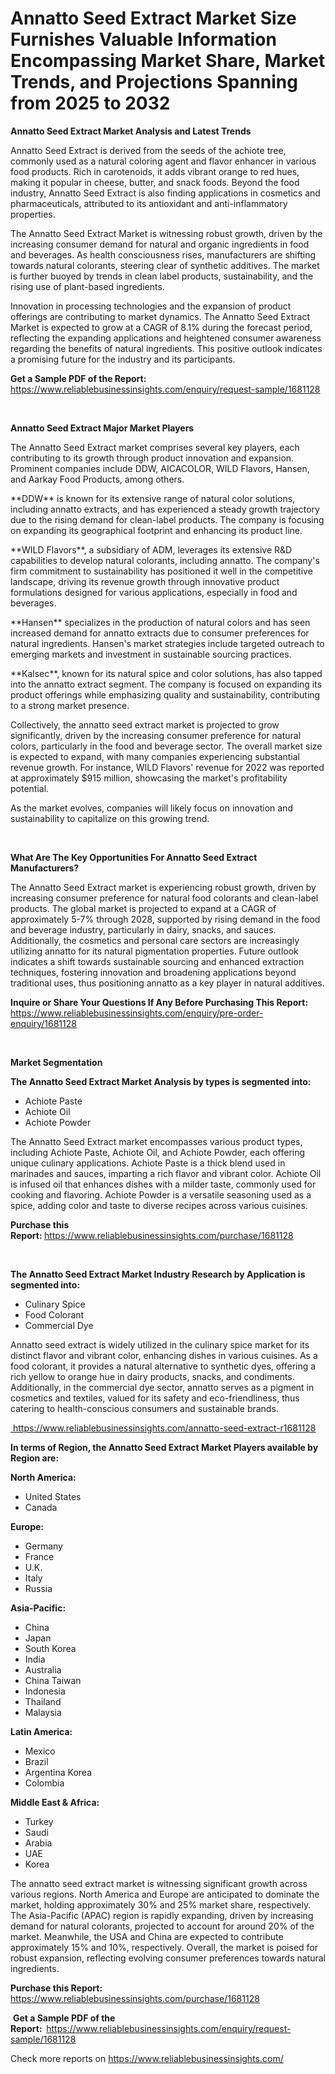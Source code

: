 <p><h1>Annatto Seed Extract Market Size Furnishes Valuable Information Encompassing Market Share, Market Trends, and Projections Spanning from 2025 to 2032</h1></p><p><strong>Annatto Seed Extract Market Analysis and Latest Trends</strong></p>
<p><p>Annatto Seed Extract is derived from the seeds of the achiote tree, commonly used as a natural coloring agent and flavor enhancer in various food products. Rich in carotenoids, it adds vibrant orange to red hues, making it popular in cheese, butter, and snack foods. Beyond the food industry, Annatto Seed Extract is also finding applications in cosmetics and pharmaceuticals, attributed to its antioxidant and anti-inflammatory properties.</p><p>The Annatto Seed Extract Market is witnessing robust growth, driven by the increasing consumer demand for natural and organic ingredients in food and beverages. As health consciousness rises, manufacturers are shifting towards natural colorants, steering clear of synthetic additives. The market is further buoyed by trends in clean label products, sustainability, and the rising use of plant-based ingredients.</p><p>Innovation in processing technologies and the expansion of product offerings are contributing to market dynamics. The Annatto Seed Extract Market is expected to grow at a CAGR of 8.1% during the forecast period, reflecting the expanding applications and heightened consumer awareness regarding the benefits of natural ingredients. This positive outlook indicates a promising future for the industry and its participants.</p></p>
<p><strong>Get a Sample PDF of the Report:&nbsp;</strong> <a href="https://www.reliablebusinessinsights.com/enquiry/request-sample/1681128?utm_campaign=3077&utm_medium=2&utm_source=Github&utm_content=ia&utm_term=24032025&utm_id=annatto-seed-extract">https://www.reliablebusinessinsights.com/enquiry/request-sample/1681128</a></p>
<p>&nbsp;</p>
<p><strong>Annatto Seed Extract Major Market Players</strong></p>
<p><p>The Annatto Seed Extract market comprises several key players, each contributing to its growth through product innovation and expansion. Prominent companies include DDW, AICACOLOR, WILD Flavors, Hansen, and Aarkay Food Products, among others.</p><p>**DDW** is known for its extensive range of natural color solutions, including annatto extracts, and has experienced a steady growth trajectory due to the rising demand for clean-label products. The company is focusing on expanding its geographical footprint and enhancing its product line.</p><p>**WILD Flavors**, a subsidiary of ADM, leverages its extensive R&D capabilities to develop natural colorants, including annatto. The company's firm commitment to sustainability has positioned it well in the competitive landscape, driving its revenue growth through innovative product formulations designed for various applications, especially in food and beverages.</p><p>**Hansen** specializes in the production of natural colors and has seen increased demand for annatto extracts due to consumer preferences for natural ingredients. Hansen's market strategies include targeted outreach to emerging markets and investment in sustainable sourcing practices.</p><p>**Kalsec**, known for its natural spice and color solutions, has also tapped into the annatto extract segment. The company is focused on expanding its product offerings while emphasizing quality and sustainability, contributing to a strong market presence.</p><p>Collectively, the annatto seed extract market is projected to grow significantly, driven by the increasing consumer preference for natural colors, particularly in the food and beverage sector. The overall market size is expected to expand, with many companies experiencing substantial revenue growth. For instance, WILD Flavors' revenue for 2022 was reported at approximately $915 million, showcasing the market's profitability potential.</p><p>As the market evolves, companies will likely focus on innovation and sustainability to capitalize on this growing trend.</p></p>
<p>&nbsp;</p>
<p><strong>What Are The Key Opportunities For Annatto Seed Extract Manufacturers?</strong></p>
<p><p>The Annatto Seed Extract market is experiencing robust growth, driven by increasing consumer preference for natural food colorants and clean-label products. The global market is projected to expand at a CAGR of approximately 5-7% through 2028, supported by rising demand in the food and beverage industry, particularly in dairy, snacks, and sauces. Additionally, the cosmetics and personal care sectors are increasingly utilizing annatto for its natural pigmentation properties. Future outlook indicates a shift towards sustainable sourcing and enhanced extraction techniques, fostering innovation and broadening applications beyond traditional uses, thus positioning annatto as a key player in natural additives.</p></p>
<p><strong>Inquire or Share Your Questions If Any Before Purchasing This Report:</strong> <a href="https://www.reliablebusinessinsights.com/enquiry/pre-order-enquiry/1681128?utm_campaign=3077&utm_medium=2&utm_source=Github&utm_content=ia&utm_term=24032025&utm_id=annatto-seed-extract">https://www.reliablebusinessinsights.com/enquiry/pre-order-enquiry/1681128</a></p>
<p>&nbsp;</p>
<p><strong>Market Segmentation</strong></p>
<p><strong>The Annatto Seed Extract Market Analysis by types is segmented into:</strong></p>
<p><ul><li>Achiote Paste</li><li>Achiote Oil</li><li>Achiote Powder</li></ul></p>
<p><p>The Annatto Seed Extract market encompasses various product types, including Achiote Paste, Achiote Oil, and Achiote Powder, each offering unique culinary applications. Achiote Paste is a thick blend used in marinades and sauces, imparting a rich flavor and vibrant color. Achiote Oil is infused oil that enhances dishes with a milder taste, commonly used for cooking and flavoring. Achiote Powder is a versatile seasoning used as a spice, adding color and taste to diverse recipes across various cuisines.</p></p>
<p><strong>Purchase this Report:&nbsp;</strong><a href="https://www.reliablebusinessinsights.com/purchase/1681128?utm_campaign=3077&utm_medium=2&utm_source=Github&utm_content=ia&utm_term=24032025&utm_id=annatto-seed-extract">https://www.reliablebusinessinsights.com/purchase/1681128</a></p>
<p>&nbsp;</p>
<p><strong>The Annatto Seed Extract Market Industry Research by Application is segmented into:</strong></p>
<p><ul><li>Culinary Spice</li><li>Food Colorant</li><li>Commercial Dye</li></ul></p>
<p><p>Annatto seed extract is widely utilized in the culinary spice market for its distinct flavor and vibrant color, enhancing dishes in various cuisines. As a food colorant, it provides a natural alternative to synthetic dyes, offering a rich yellow to orange hue in dairy products, snacks, and condiments. Additionally, in the commercial dye sector, annatto serves as a pigment in cosmetics and textiles, valued for its safety and eco-friendliness, thus catering to health-conscious consumers and sustainable brands.</p></p>
<p><a href="https://www.reliablebusinessinsights.com/annatto-seed-extract-r1681128?utm_campaign=3077&utm_medium=2&utm_source=Github&utm_content=ia&utm_term=24032025&utm_id=annatto-seed-extract">&nbsp;https://www.reliablebusinessinsights.com/annatto-seed-extract-r1681128</a></p>
<p><strong>In terms of Region, the Annatto Seed Extract Market Players available by Region are:</strong></p>
<p>
    <p> <strong> North America: </strong>
        <ul>
            <li>United States</li>
            <li>Canada</li>
        </ul>
        </p> 
    <p> <strong> Europe: </strong>
        <ul>
            <li>Germany</li>
            <li>France</li>
            <li>U.K.</li>
            <li>Italy</li>
            <li>Russia</li>
        </ul>
        </p> 
    <p> <strong> Asia-Pacific: </strong>
        <ul>
            <li>China</li>
            <li>Japan</li>
            <li>South Korea</li>
            <li>India</li>
            <li>Australia</li>
            <li>China Taiwan</li>
            <li>Indonesia</li>
            <li>Thailand</li>
            <li>Malaysia</li>
        </ul>
        </p> 
    <p> <strong> Latin America: </strong>
        <ul>
            <li>Mexico</li>
            <li>Brazil</li>
            <li>Argentina Korea</li>
            <li>Colombia</li>
        </ul>
        </p> 
    <p> <strong> Middle East & Africa: </strong>
        <ul>
            <li>Turkey</li>
            <li>Saudi</li>
            <li>Arabia</li>
            <li>UAE</li>
            <li>Korea</li>
        </ul>
    </p>
    </p>
<p><p>The annatto seed extract market is witnessing significant growth across various regions. North America and Europe are anticipated to dominate the market, holding approximately 30% and 25% market share, respectively. The Asia-Pacific (APAC) region is rapidly expanding, driven by increasing demand for natural colorants, projected to account for around 20% of the market. Meanwhile, the USA and China are expected to contribute approximately 15% and 10%, respectively. Overall, the market is poised for robust expansion, reflecting evolving consumer preferences towards natural ingredients.</p></p>
<p><strong>Purchase this Report: </strong><a href="https://www.reliablebusinessinsights.com/purchase/1681128?utm_campaign=3077&utm_medium=2&utm_source=Github&utm_content=ia&utm_term=24032025&utm_id=annatto-seed-extract">https://www.reliablebusinessinsights.com/purchase/1681128</a></p>
<p>&nbsp;<strong>Get a Sample PDF of the Report:&nbsp;&nbsp;</strong><a href="https://www.reliablebusinessinsights.com/enquiry/request-sample/1681128?utm_campaign=3077&utm_medium=2&utm_source=Github&utm_content=ia&utm_term=24032025&utm_id=annatto-seed-extract">https://www.reliablebusinessinsights.com/enquiry/request-sample/1681128</a></p>
<p><strong></strong></p>
<p>Check more reports on <a href="https://www.reliablebusinessinsights.com/?utm_campaign=3077&utm_medium=2&utm_source=Github&utm_content=ia&utm_term=24032025&utm_id=annatto-seed-extract">https://www.reliablebusinessinsights.com/</a></p>